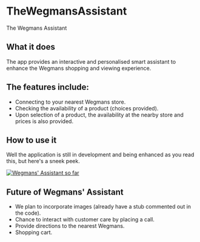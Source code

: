 # TheWegmansAssistant
The Wegmans Assistant

## What it does
The app provides an interactive and personalised smart assistant to enhance the Wegmans shopping and viewing experience.

## The features include:
- Connecting to your nearest Wegmans store.
- Checking the availability of a product (choices provided).
- Upon selection of a product, the availability at the nearby store and prices is also provided.

## How to use it

Well the application is still in development and being enhanced as you read this, but here's a sneek peek.

[![Wegmans' Assistant so far](https://img.youtube.com/vi/KnGK9nn4i7Q/0.jpg)](https://www.youtube.com/watch?v=KnGK9nn4i7Q)

## Future of Wegmans' Assistant

- We plan to incorporate images (already have a stub commented out in the code). 
- Chance to interact with customer care by placing a call.
- Provide directions to the nearest Wegmans.
- Shopping cart.
